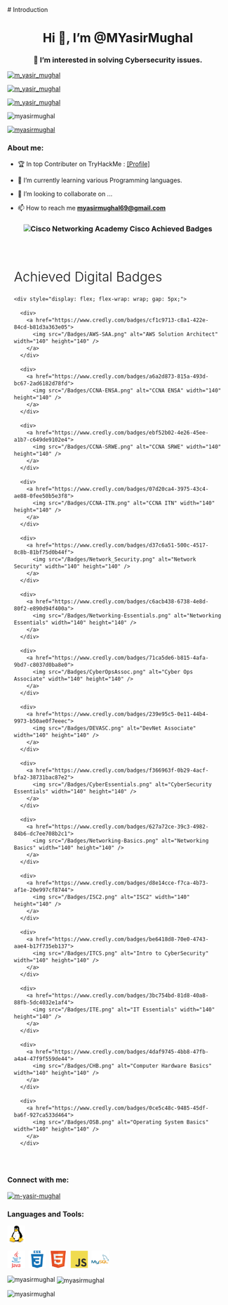<html>
<head>
<meta name="viewport" content="width=device-width, initial-scale=1.0">
</head>
<body>
# Introduction

<!---
MYasirMughal/MYasirMughal is a ✨ special ✨ repository because its `README.md` (this file) appears on your GitHub profile.
You can click the Preview link to take a look at your changes.
--->

<h1 align="center">Hi 👋, I’m @MYasirMughal </h1>
<h3 align="center">👀 I’m interested in solving Cybersecurity issues.</h3>


<p align="left"> <a href="https://lnkd.in/ebQx44Dx" target="blank"><img src="https://img.shields.io/badge/Follow%20me%20on-LinkedIn-brightgreen?style=for-the-badge&logo=Linkedin" alt="m_yasir_mughal"/></a> </p>


<p align="left"> <a href="https://twitter.com/m_yasir_mughal" target="blank"><img src="https://img.shields.io/badge/Follow%20me%20on-Twitter-blue?style=for-the-badge&logo=Twitter" alt="m_yasir_mughal"/></a> </p>


<p align="left"> <a href="https://tryhackme.com/p/MuhammadYasirS" target="blank"><img src="https://img.shields.io/badge/My%20Profile%20on-TryHackMe-red?style=for-the-badge&logo=Tryhackme" alt="m_yasir_mughal"/></a> </p>




<p align="left"> <img src="https://komarev.com/ghpvc/?username=myasirmughal&label=Profile%20views&color=0e75b6&style=flat" alt="myasirmughal" /> </p>

<p align="left"> <a href="https://github.com/ryo-ma/github-profile-trophy"><img src="https://github-profile-trophy.vercel.app/?username=myasirmughal" alt="myasirmughal" /></a>

</p>
<h3 align="left">About me:  </h3>

- 🏆  In top Contributer on TryHackMe : <a href="https://tryhackme.com/p/MuhammadYasirS">[Profile]</a>

- 🌱 I’m currently learning various Programming languages.

- 💞️ I’m looking to collaborate on ...

- 📫 How to reach me **myasirmughal69@gmail.com**


<h3 align="center">
  <img src="https://www.netacad.com/sites/all/themes/custom/prelogin/assets/img/cisco_netacad_logo.png" alt="Cisco Networking Academy" height="30" width="80">
  Cisco Achieved Badges
</h3>



 



  <div style="padding: 15px;">
    <h1 style="padding-top: 8px; padding-bottom: 4px; font-size: 30px; font-weight: 300;">Achieved Digital Badges</h1>
    
    <div style="display: flex; flex-wrap: wrap; gap: 5px;">

      <div>
        <a href="https://www.credly.com/badges/cf1c9713-c8a1-422e-84cd-b81d3a363e05">
          <img src="/Badges/AWS-SAA.png" alt="AWS Solution Architect" width="140" height="140" />
        </a>
      </div>

      <div>
        <a href="https://www.credly.com/badges/a6a2d873-815a-493d-bc67-2ad6182d78fd">
          <img src="/Badges/CCNA-ENSA.png" alt="CCNA ENSA" width="140" height="140" />
        </a>
      </div>

      <div>
        <a href="https://www.credly.com/badges/ebf52b02-4e26-45ee-a1b7-c649de9102e4">
          <img src="/Badges/CCNA-SRWE.png" alt="CCNA SRWE" width="140" height="140" />
        </a>
      </div>

      <div>
        <a href="https://www.credly.com/badges/07d20ca4-3975-43c4-ae88-0fee50b5e3f8">
          <img src="/Badges/CCNA-ITN.png" alt="CCNA ITN" width="140" height="140" />
        </a>
      </div>

      <div>
        <a href="https://www.credly.com/badges/d37c6a51-500c-4517-8c8b-81bf75d0b44f">
          <img src="/Badges/Network_Security.png" alt="Network Security" width="140" height="140" />
        </a>
      </div>

      <div>
        <a href="https://www.credly.com/badges/c6acb438-6738-4e8d-80f2-e890d94f400a">
          <img src="/Badges/Networking-Essentials.png" alt="Networking Essentials" width="140" height="140" />
        </a>
      </div>

      <div>
        <a href="https://www.credly.com/badges/71ca5de6-b815-4afa-9bd7-c8037d0ba8e0">
          <img src="/Badges/CyberOpsAssoc.png" alt="Cyber Ops Associate" width="140" height="140" />
        </a>
      </div>

      <div>
        <a href="https://www.credly.com/badges/239e95c5-0e11-44b4-9973-b50ae0f7eeec">
          <img src="/Badges/DEVASC.png" alt="DevNet Associate" width="140" height="140" />
        </a>
      </div>

      <div>
        <a href="https://www.credly.com/badges/f366963f-0b29-4acf-bfa2-38731bac87e2">
          <img src="/Badges/CyberEssentials.png" alt="CyberSecurity Essentials" width="140" height="140" />
        </a>
      </div>

      <div>
        <a href="https://www.credly.com/badges/627a72ce-39c3-4982-84b6-dc7ee708b2c1">
          <img src="/Badges/Networking-Basics.png" alt="Networking Basics" width="140" height="140" />
        </a>
      </div>

      <div>
        <a href="https://www.credly.com/badges/d8e14cce-f7ca-4b73-af1e-20e997cf8744">
          <img src="/Badges/ISC2.png" alt="ISC2" width="140" height="140" />
        </a>
      </div>

      <div>
        <a href="https://www.credly.com/badges/be6418d8-70e0-4743-aae4-b17f735eb137">
          <img src="/Badges/ITCS.png" alt="Intro to CyberSecurity" width="140" height="140" />
        </a>
      </div>

      <div>
        <a href="https://www.credly.com/badges/3bc754bd-81d8-40a8-88fb-5dc4032e1af4">
          <img src="/Badges/ITE.png" alt="IT Essentials" width="140" height="140" />
        </a>
      </div>

      <div>
        <a href="https://www.credly.com/badges/4daf9745-4bb8-47fb-a4a4-47f9f559de44">
          <img src="/Badges/CHB.png" alt="Computer Hardware Basics" width="140" height="140" />
        </a>
      </div>

      <div>
        <a href="https://www.credly.com/badges/0ce5c48c-9485-45df-ba6f-927ca533d464">
          <img src="/Badges/OSB.png" alt="Operating System Basics" width="140" height="140" />
        </a>
      </div>
  
</div>
 </div>
      






<table>
</table>


<h3 align="left">Connect with me:</h3>
<p align="left">
<a href="https://linkedin.com/in/m-yasir-mughal" target="blank"><img align="center" src="https://raw.githubusercontent.com/rahuldkjain/github-profile-readme-generator/master/src/images/icons/Social/linked-in-alt.svg" alt="m-yasir-mughal" height="30" width="40">
</a>

  </p>
<h3 align="left">Languages and Tools: </h3>

<div>
  <img src="https://github.com/devicons/devicon/blob/master/icons/linux/linux-original.svg" title="Linux" alt="Java" width="40" height="40"/>&nbsp;
  
  <img src="https://github.com/devicons/devicon/blob/master/icons/java/java-original-wordmark.svg" title="Java" alt="Java" width="40" height="40"/>&nbsp;
  <img src="https://github.com/devicons/devicon/blob/master/icons/css3/css3-plain-wordmark.svg"  title="CSS3" alt="CSS" width="40" height="40"/>&nbsp;
  <img src="https://github.com/devicons/devicon/blob/master/icons/html5/html5-original.svg" title="HTML5" alt="HTML" width="40" height="40"/>&nbsp;
  <img src="https://github.com/devicons/devicon/blob/master/icons/javascript/javascript-original.svg" title="JavaScript" alt="JavaScript" width="40" height="40"/>&nbsp;
  <img src="https://github.com/devicons/devicon/blob/master/icons/mysql/mysql-original-wordmark.svg" title="MySQL"  alt="MySQL" width="40" height="40"/>&nbsp;
</div>


<p><img align="left" src="https://github-readme-stats.vercel.app/api/top-langs?username=myasirmughal&show_icons=true&locale=en&layout=compact" alt="myasirmughal" /></p>

<p>&nbsp;<img align="center" src="https://github-readme-stats.vercel.app/api?username=myasirmughal&show_icons=true&locale=en" alt="myasirmughal" /></p>

<p><img align=" center" src="https://github-readme-streak-stats.herokuapp.com/?user=myasirmughal&" alt="myasirmughal" /></p>
</body>
</html>